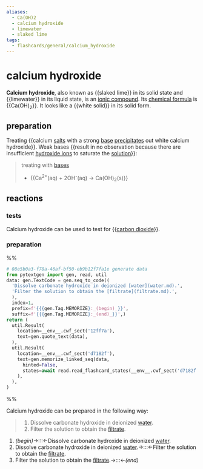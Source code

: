 ```yaml
---
aliases:
  - Ca(OH)2
  - calcium hydroxide
  - limewater
  - slaked lime
tags:
  - flashcards/general/calcium_hydroxide
---
```


# calcium hydroxide

__Calcium hydroxide__, also known as {{slaked lime}} in its solid state and {{limewater}} in its liquid state, is an [ionic compound](ionic%20compound.md). Its [chemical formula](chemical%20formula.md) is {{Ca(OH)<sub>2</sub>}}. It looks like a {{white solid}} in its solid form. <!--SR:!2024-04-06,305,230!2024-02-05,285,230!2026-07-28,1135,290!2023-12-16,391,259-->

## preparation

Treating {{calcium [salts](salt%20(chemistry).md) with a strong [base](base%20(chemistry).md) [precipitates](precipitate.md) out white calcium hydroxide}}. Weak bases {{result in no observation because there are insufficient [hydroxide ions](hydroxide.md) to saturate the [solution](solution%20(chemistry).md)}}: <!--SR:!2024-01-22,229,320!2024-01-24,190,260-->

> treating with [bases](base%20(chemistry).md)
> - {{Ca<sup>2+</sup>(aq) + 2OH<sup>-</sup>(aq) → Ca(OH)<sub>2</sub>(s)}} <!--SR:!2025-08-28,669,320-->

## reactions

### tests

Calcium hydroxide can be used to test for {{[carbon dioxide](carbon%20dioxide.md)}}. <!--SR:!2025-01-15,584,298-->

### preparation
%%
```Python
# 08e5b0a3-f78a-46af-bf50-eb9b12f7fa1e generate data
from pytextgen import gen, read, util
data: gen.TextCode = gen.seq_to_code((
  'Dissolve carbonate hydroxide in deionized [water](water.md).',
  'Filter the solution to obtain the [filtrate](filtrate.md).',
  ),
  index=1,
  prefix=f'{{{gen.Tag.MEMORIZE}:_(begin)_}}',
  suffix=f'{{{gen.Tag.MEMORIZE}:_(end)_}}',)
return (
  util.Result(
    location=__env__.cwf_sect('12ff7a'),
    text=gen.quote_text(data),
  ),
  util.Result(
    location=__env__.cwf_sect('d7182f'),
    text=gen.memorize_linked_seq(data,
      hinted=False,
      states=await read.read_flashcard_states(__env__.cwf_sect('d7182f')),
    ),
  ),
)
```
%%

Calcium hydroxide can be prepared in the following way:
<!--08e5b0a3-f78a-46af-bf50-eb9b12f7fa1e generate section="12ff7a"--><!-- The following content is generated at 2023-04-09T17:42:57.250097+08:00. Any edits will be overridden! -->

> 1. Dissolve carbonate hydroxide in deionized [water](water.md).
> 2. Filter the solution to obtain the [filtrate](filtrate.md).

<!--/08e5b0a3-f78a-46af-bf50-eb9b12f7fa1e-->

<!--08e5b0a3-f78a-46af-bf50-eb9b12f7fa1e generate section="d7182f"--><!-- The following content is generated at 2023-04-09T17:42:57.291224+08:00. Any edits will be overridden! -->

1. _(begin)_→:::←Dissolve carbonate hydroxide in deionized [water](water.md). <!--SR:!2026-02-26,874,250!2026-12-09,1345,358-->
2. Dissolve carbonate hydroxide in deionized [water](water.md).→:::←Filter the solution to obtain the [filtrate](filtrate.md). <!--SR:!2023-12-19,375,230!2026-06-15,952,261-->
3. Filter the solution to obtain the [filtrate](filtrate.md).→:::←_(end)_ <!--SR:!2026-01-24,1062,339!2026-02-28,869,279-->

<!--/08e5b0a3-f78a-46af-bf50-eb9b12f7fa1e-->
